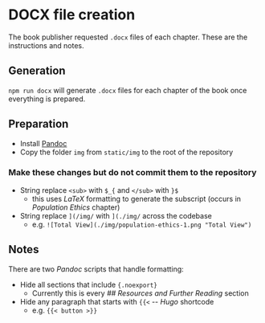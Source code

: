 # DOCX file creation

The book publisher requested `.docx` files of each chapter. These are the instructions and notes.

## Generation

`npm run docx` will generate `.docx` files for each chapter of the book once everything is prepared.

## Preparation

- Install [Pandoc](https://pandoc.org/)
- Copy the folder `img` from `static/img` to the root of the repository

### Make these changes but do not commit them to the repository

- String replace `<sub>` with `$_{` and `</sub>` with `}$`
  - this uses _LaTeX_ formatting to generate the subscript (occurs in _Population Ethics_ chapter)
- String replace `](/img/` with `](./img/` across the codebase
  - e.g. `![Total View](./img/population-ethics-1.png "Total View")`

## Notes

There are two _Pandoc_ scripts that handle formatting:

- Hide all sections that include `{.noexport}`
  - Currently this is every _## Resources and Further Reading_ section
- Hide any paragraph that starts with `{{<` -- _Hugo_ shortcode
  - e.g. `{{< button >}}`
